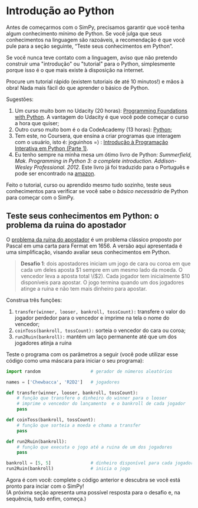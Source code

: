 # Introdução ao Python

Antes de começarmos com o SimPy, precisamos garantir que você tenha algum conhecimento mínimo de Python. Se você julga que seus conhecimentos na linguagem são razoáveis, a recomendação é que você pule para a seção seguinte, “Teste seus conhecimentos em Python”.

Se você nunca teve contato com a linguagem, aviso que não pretendo construir uma "introdução" ou "tutorial" para o Python, simplesmente porque isso é o que mais existe à disposição na internet.

Procure um tutorial rápido \(existem tutoriais de até 10 minutos!\) e mãos à obra! Nada mais fácil do que aprender o básico de Python.

Sugestões:

1. Um curso muito bom no Udacity \(20 horas\): [Programming Foundations with Python](https://www.udacity.com/course/programming-foundations-with-python--ud036%29%20%28clicando%20no%20botão%20azul%20“Access%20course%20materials”,%20você%20faz%20o%20curso%20de%20graça,%20mas%20sem%20receber%20o%20certificado). A vantagem do Udacity é que você pode começar o curso a hora que quiser;
2. Outro curso muito bom é o da CodeAcademy \(13 horas\): [Python](https://www.codecademy.com/pt-BR/learn/python);
3. Tem este, no Coursera, que ensina a criar programas que interagem com o usuário, isto é: joguinhos =\) : [Introdução à Programação Interativa em Python \(Parte 1\)](https://pt.coursera.org/course/interactivepython1).
4. Eu tenho sempre na minha mesa um ótimo livro de Python: _Summerfield, Mak. Programming in Python 3: a complete introduction. Addison-Wesley Professional. 2012_. Este livro já foi traduzido para o Português e pode ser encontrado na [amazon](http://www.amazon.com.br/Programa%C3%A7%C3%A3o-Em-Python-Mark-Summerfield/dp/8576083841/ref=sr_1_7?s=books&ie=UTF8&qid=1448738880&sr=1-7&keywords=python).

Feito o tutorial, curso ou aprendido mesmo tudo sozinho, teste seus conhecimentos para verificar se você sabe o _básico_ _necessário_ de Python para começar com o SimPy.

## Teste seus conhecimentos em Python: o problema da ruina do apostador

O [problema da ruína do apostador](http://en.wikipedia.org/wiki/Gambler%27s_ruin) é um problema clássico proposto por Pascal em uma carta para Fermat em 1656. A versão aqui apresentada é uma simplificação, visando avaliar seus conhecimentos em Python.

> **Desafio 1**: dois apostadores iniciam um jogo de cara ou coroa em que cada um deles aposta $1 sempre em um mesmo lado da moeda. O vencedor leva a aposta total \($2\). Cada jogador tem inicialmente $10 disponíveis para apostar. O jogo termina quando um dos jogadores atinge a ruína e não tem mais dinheiro para apostar.

Construa três funções:

1. `transfer(winner, looser, bankroll, tossCount):` transfere o valor do jogador perdedor para o vencedor e imprime na tela o nome do vencedor;
2. `coinToss(bankroll, tossCount):` sorteia o vencedor do cara ou coroa;
3. `run2Ruin(bankroll):` mantém um laço permanente até que um dos jogadores atinja a ruína

Teste o programa com os parâmetros a seguir \(você pode utilizar esse código como uma máscara para iniciar o seu programa\):

```python
import random                   # gerador de números aleatórios

names = ['Chewbacca', 'R2D2']   # jogadores

def transfer(winner, looser, bankroll, tossCount):
    # função que transfere o dinheiro do winner para o looser
    # imprime o vencedor do lançamento  e o bankroll de cada jogador
    pass

def coinToss(bankroll, tossCount):
    # função que sorteia a moeda e chama a transfer
    pass

def run2Ruin(bankroll):
    # função que executa o jogo até a ruina de um dos jogadores
    pass

bankroll = [5, 5]               # dinheiro disponível para cada jogador
run2Ruin(bankroll)              # inicia o jogo
```

Agora é com você: complete o código anterior e descubra se você está pronto para inciar com o SimPy!  
\(A próxima seção apresenta uma possível resposta para o desafio e, na sequência, tudo enfim, começa.\)

